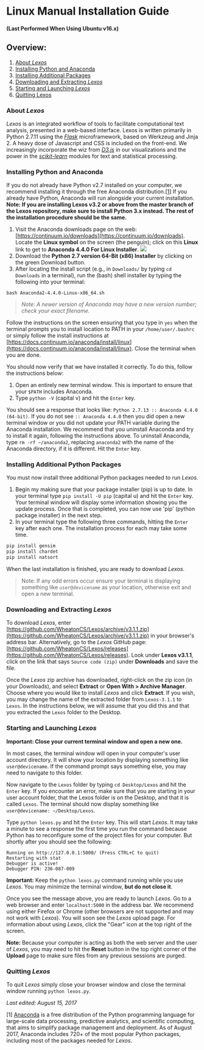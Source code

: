 # Linux Manual Installation Guide
#### (Last Performed When Using Ubuntu v16.x)

## Overview:

1. [About *Lexos*](#about)
2. [Installing Python and Anaconda](#installing-anaconda)
3. [Installing Additional Packages](#installing-packages)
4. [Downloading and Extracting _Lexos_](#downloading-lexos)
5. [Starting and Launching _Lexos_](#starting-lexos)
6. [Quitting Lexos](#quitting-lexos)

### <a name='about-lexos'></a> About _Lexos_
_Lexos_ is an integrated workflow of tools to facilitate computational text analysis, presented in a web-based interface. Lexos is written primarily in Python 2.7.11 using the [*Flask*](http://flask.pocoo.org/) microframework, based on Werkzeug and Jinja 2. A heavy dose of Javascript and CSS is included on the front-end. We increasingly incorporate the wiz from [*D3.js*](http://d3js.org/) in our visualizations and the power in the [*scikit-learn*](http://scikit-learn.org/stable/) modules for text and statistical processing.

### <a name='installing-anaconda'></a>Installing Python and Anaconda
If you do not already have Python v2.7 installed on your computer, we recommend installing it through the free Anaconda distribution.[[1](#n1)] If you already have Python, Anaconda will run alongside your current installation. **Note: If you are installing Lexos v3.2 or above from the master branch of the Lexos repository, make sure to install Python 3.x instead. The rest of the installation procedure should be the same.**

1. Visit the Anaconda downloads page on the web: [https://continuum.io/downloads](https://continuum.io/downloads). Locate the **Linux symbol** on the screen (the penguin); click on this **Linux** link to get to **Anaconda 4.4.0 For Linux Installer**.
![](installation-guide-images/installation-linux2.PNG)
2. Download the **Python 2.7 version 64-Bit (x86) Installer** by clicking on the green Download button.
3. After locating the install script (e.g., in `Downloads/` by typing `cd Downloads` in a terminal), run the (bash) shell installer by typing the following into your terminal:

```
bash Anaconda2-4.4.0-Linux-x86_64.sh
```

> *Note: A newer version of Anaconda may have a new version number; check your exact filename.*

Follow the instructions on the screen ensuring that you type in `yes` when the terminal prompts you to install location to PATH in your `/home/user/.bashrc` or simply follow the install instructions at [https://docs.continuum.io/anaconda/install/linux](https://docs.continuum.io/anaconda/install/linux). Close the terminal when you are done.

You should now verify that we have installed it correctly. To do this, follow the instructions below:

1. Open an entirely new terminal window. This is important to ensure that your `$PATH` includes Anaconda.
2. Type `python -V` (capital v) and hit the `Enter` key.

You should see a response that looks like: `Python 2.7.13 :: Anaconda 4.4.0 (64-bit)`. If you do not 
see `:: Anaconda 4.4.0` then you did open a new terminal window or you did not update your PATH 
variable during the Anaconda installation. We recommend that you uninstall Anaconda and try to install it again, following the 
instructions above. To uninstall Anaconda, type `rm -rf ~/anaconda2`, replacing `anaconda2` with the 
name of the Anaconda directory, if it is different. Hit the `Enter` key. 

### <a name='installing-packages'></a> Installing Additional Python Packages
You must now install three additional Python packages needed to run _Lexos_.
1. Begin my making sure that your package installer (pip) is up to date. In your terminal type `pip install -U pip` (capital u) and hit the `Enter` key. Your terminal window will display some information showing you the update process. Once that is completed, you can now use 'pip' (python package installer) in the next step.
2. In your terminal type the following three commands, hitting the `Enter` key after each one. The installation process for each may take some time.
```python
pip install gensim
pip install chardet
pip install natsort
```
When the last installation is finished, you are ready to download _Lexos_.

>Note: If any odd errors occur ensure your terminal is displaying something like `user@devicename` as your location, otherwise exit and open a new terminal.

### <a name='downloading-lexos'></a> Downloading and Extracting _Lexos_
To download _Lexos_, enter [https://github.com/WheatonCS/Lexos/archive/v3.1.1.zip](https://github.com/WheatonCS/Lexos/archive/v3.1.1.zip) in your browser's address bar. Alternatively, go to the _Lexos_ GitHub page: [https://github.com/WheatonCS/Lexos/releases](https://github.com/WheatonCS/Lexos/releases). Look under **Lexos v3.1.1**, click on the link that says `Source code (zip)` under **Downloads** and save the file.

Once the _Lexos_ zip archive has downloaded, right-click on the zip icon (in your Downloads), and select **Extract** or **Open With > Archive Manager**. Choose where you would like to install _Lexos_ and click **Extract**. If you wish, you may change the name of the extracted folder from `Lexos-3.1.1` to `Lexos`. In the instructions below, we will assume that you did this and that you extracted the `Lexos` folder to the Desktop.

### <a name='starting-lexos'></a> Starting and Launching _Lexos_
**Important: Close your current terminal window and open a new one.**

In most cases, the terminal window will open in your computer's user account directory. It will show your location by displaying something like `user@devicename`. If the command prompt says something else, you may need to navigate to this folder.

Now navigate to the `Lexos` folder by typing `cd Desktop/Lexos` and hit the `Enter` key. If you encounter an error, make sure that you are starting in your user account folder, that the Lexos folder is on the Desktop, and that it is called `Lexos`. The terminal should now display something like `user@devicename: ~/Desktop/Lexos`.

Type `python lexos.py` and hit the `Enter` key. This will start _Lexos_. It may take a minute to see a response the first time you run the command because Python has to reconfigure some of the project files for your computer. But shortly after you should see the following:
```
Running on http://127.0.0.1:5000/ (Press CTRL+C to quit)
Restarting with stat
Debugger is active!
Debugger PIN: 236-087-009
```
**Important:** Keep the `python lexos.py` command running while you use _Lexos_. You may minimize the terminal window, **but do not close it**.

Once you see the message above, you are ready to launch _Lexos_. Go to a web browser and enter `localhost:5000` in the address bar. We recommend using either Firefox or Chrome (other browsers are not supported and may not work with _Lexos_). You will soon see the _Lexos_ upload page. For information about using _Lexos_, click the "Gear" icon at the top right of the screen.

**Note:** Because your computer is acting as both the web server and the user of _Lexos_, you may need to hit the **Reset** button in the top right corner of the **Upload** page to make sure files from any previous sessions are purged.

### <a name='quitting-lexos'></a> Quitting _Lexos_
To quit _Lexos_ simply close your browser window and close the terminal window running `python lexos.py`.

_Last edited: August 15, 2017_

<a name='n1'></a>[1] [Anaconda](https://docs.continuum.io/anaconda/) is a free distribution of the Python programming language for large-scale data processing, predictive analytics, and scientific computing, that aims to simplify package management and deployment. As of August 2017, Anaconda includes 720+ of the most popular Python packages, including most of the packages needed for _Lexos_.